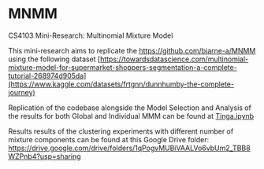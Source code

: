 # MNMM
CS4103 Mini-Research: Multinomial Mixture Model

This mini-research aims to replicate the  https://github.com/biarne-a/MNMM using the following dataset
[https://towardsdatascience.com/multinomial-mixture-model-for-supermarket-shoppers-segmentation-a-complete-tutorial-268974d905da](https://www.kaggle.com/datasets/frtgnn/dunnhumby-the-complete-journey)

Replication of the codebase alongside the Model Selection and Analysis of the results for both Global and Individual MMM can be found at [Tinga.ipynb](https://github.com/j-Tinga/MNMM-main/blob/main/Tinga.ipynb)

Results results of the clustering experiments with different number of mixture components can be found at this Google Drive folder:  https://drive.google.com/drive/folders/1qPogvMUBiVAALVo6vbUm2_TBB8WZPnb4?usp=sharing
